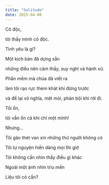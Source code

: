 ```yaml
---
title: "Solitude"
date: 2025-04-08
---
```


Cô độc,

tôi thấy mình cô độc.

Tình yêu là gì? 

Một kịch bản đã dựng sẵn

những điều nên cảm thấy, suy nghĩ và hành xử. 

Phần mềm mà chúa đã viết ra

làm tôi rạo rực thèm khát khi đứng trước 

và để lại vô nghĩa, mệt mỏi, phản bội khi rời đi.

Tôi ổn, 

tôi vẫn ổn cả khi chỉ một mình!

Nhưng...

Tôi gào thét van xin những thứ người không có

Tôi tự nguyện hiến dâng mọi thì giờ

Tôi không cần nhìn thấy điều gì khác

Ngoài một ánh nhìn trìu mến

Liệu tôi có cần?

